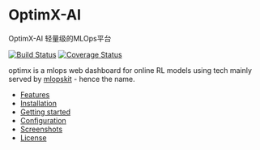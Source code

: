 # OptimX-AI
OptimX-AI 轻量级的MLOps平台

[![Build Status](<img alt="Static Badge" src="https://img.shields.io/badge/leepand%2FOptimX-AI">)](<img alt="Static Badge" src="https://img.shields.io/badge/leepand%2FOptimX-AI">)
[![Coverage Status](https://coveralls.io/repos/leepand/optimx/badge.png?branch=master)](https://coveralls.io/r/Jahaja/psdash?branch=master)

optimx is a mlops web dashboard for online RL models using tech mainly served by [mlopskit](https://github.com/leepand/mini-mlops) - hence the name.

* [Features](#features)
* [Installation](#installation)
* [Getting started](#getting-started)
* [Configuration](#configuration)
* [Screenshots](#screenshots)
* [License](#license)